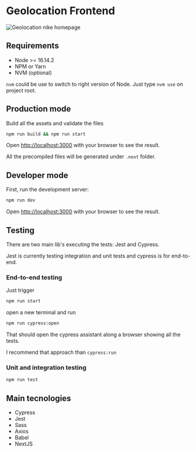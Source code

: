 # Geolocation Frontend

![Geolocation nike homepage](https://i.imgur.com/m3oApMu.png "Geolocation nike homepage")

## Requirements

* Node >= 16.14.2
* NPM or Yarn
* NVM (optional)

`nvm` could be use to switch to right version of Node. Just type `nvm use` on project root.

## Production mode
Build all the assets and validate the files

```bash
npm run build && npm run start
```

Open [http://localhost:3000](http://localhost:3000) with your browser to see the result.

All the precompiled files will be generated under `.next` folder.

## Developer mode

First, run the development server:

```bash
npm run dev
```

Open [http://localhost:3000](http://localhost:3000) with your browser to see the result.

## Testing

There are two main lib's executing the tests: Jest and Cypress.

Jest is currently testing integration and unit tests and cypress is for end-to-end.


### End-to-end testing

Just trigger

```bash
npm run start
```

open a new terminal and run

```bash
npm run cypress:open
```

That should open the cypress assistant along a browser showing all the tests.

I recommend that approach than `cypress:run`

### Unit and integration testing

```bash
npm run test
```

## Main tecnologies

* Cypress
* Jest
* Sass
* Axios
* Babel
* NextJS
